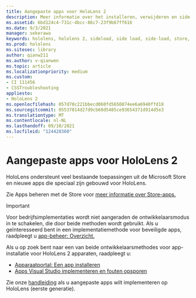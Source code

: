 ```yaml
---
title: Aangepaste apps voor HoloLens 2
description: Meer informatie over het installeren, verwijderen en side loaden van aangepaste holographic-apps op HoloLens 2 apparaten met behulp van de Apparaatportal en Visual Studio.
ms.assetid: 6bd124c4-731c-4bcc-86c7-23f9b67ff616
ms.date: 9/3/2021
manager: sekerawa
keywords: hololens, hololens 2, sideload, side load, side-load, store, uwp, app, install
ms.prod: hololens
ms.sitesec: library
author: qianw211
ms.author: v-qianwen
ms.topic: article
ms.localizationpriority: medium
ms.custom:
- CI 111456
- CSSTroubleshooting
appliesto:
- HoloLens 2
ms.openlocfilehash: 057d70c221bbecd060fd5650874ee6a6940ffd18
ms.sourcegitcommit: 05537014d27d9cb60d5485ce93654371d914d5e3
ms.translationtype: MT
ms.contentlocale: nl-NL
ms.lasthandoff: 09/10/2021
ms.locfileid: "124428360"
---
```

# <a name="manage-custom-apps-for-hololens-2"></a>Aangepaste apps voor HoloLens 2

HoloLens ondersteunt veel bestaande toepassingen uit de Microsoft Store en nieuwe apps die speciaal zijn gebouwd voor HoloLens. 

Zie Apps beheren met de Store voor [meer informatie over Store-apps.](holographic-store-apps.md)

> [!IMPORTANT]
> Voor bedrijfsimplementaties wordt niet aangeraden de ontwikkelaarsmodus in te schakelen, die door beide methoden wordt gebruikt. Als u geïnteresseerd bent in een implementatiemethode voor beveiligde apps, raadpleegt u [app-beheer: Overzicht.](app-deploy-overview.md)

Als u op zoek bent naar een van beide ontwikkelaarsmethodes voor app-installatie voor HoloLens 2 apparaten, raadpleegt u:

- [Apparaatportal: Een app installeren](/windows/mixed-reality/develop/platform-capabilities-and-apis/using-the-windows-device-portal#installing-an-app)
- [Apps Visual Studio implementeren en fouten opsporen](/windows/mixed-reality/develop/platform-capabilities-and-apis/using-visual-studio)

Zie onze [handleiding](holographic-custom-apps.md) als u aangepaste apps wilt implementeren op HoloLens (eerste generatie).


